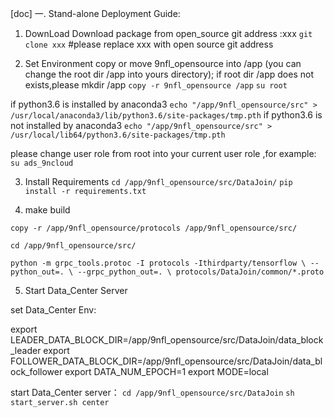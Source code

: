 [doc]
一. Stand-alone Deployment Guide:

1. DownLoad 
Download package from open_source git address :xxx
`git clone xxx`
#please replace xxx with open source git address

2. Set Environment
copy or move 9nfl_opensource into /app (you can change the root dir /app into yours directory);
if root dir /app does not exists,please mkdir /app
`copy -r 9nfl_opensource /app`
`su root`

if python3.6 is installed by anaconda3
`echo "/app/9nfl_opensource/src" >  /usr/local/anaconda3/lib/python3.6/site-packages/tmp.pth`
if python3.6 is not installed  by anaconda3
`echo "/app/9nfl_opensource/src" > /usr/local/lib64/python3.6/site-packages/tmp.pth` 

please change user role from root into your current user role ,for example:
 `su ads_9ncloud`

3. Install Requirements
`cd /app/9nfl_opensource/src/DataJoin/`
`pip install -r requirements.txt`

4. make build

`copy -r /app/9nfl_opensource/protocols /app/9nfl_opensource/src/`

`cd /app/9nfl_opensource/src/`

`python -m grpc_tools.protoc -I protocols -Ithirdparty/tensorflow \
        --python_out=. \
        --grpc_python_out=. \
        protocols/DataJoin/common/*.proto`
        
5. Start Data_Center Server

set Data_Center Env:

export LEADER_DATA_BLOCK_DIR=/app/9nfl_opensource/src/DataJoin/data_block_leader
export FOLLOWER_DATA_BLOCK_DIR=/app/9nfl_opensource/src/DataJoin/data_block_follower
export DATA_NUM_EPOCH=1
export MODE=local

start Data_Center server：
`cd /app/9nfl_opensource/src/DataJoin`
`sh start_server.sh center`
